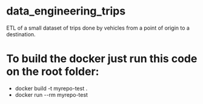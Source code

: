 # data_engineering_trips
ETL of a small dataset of trips done by vehicles from a point of origin to a destination.

# To build the docker just run this code on the root folder:

-  docker build -t myrepo-test .
-  docker run --rm myrepo-test 